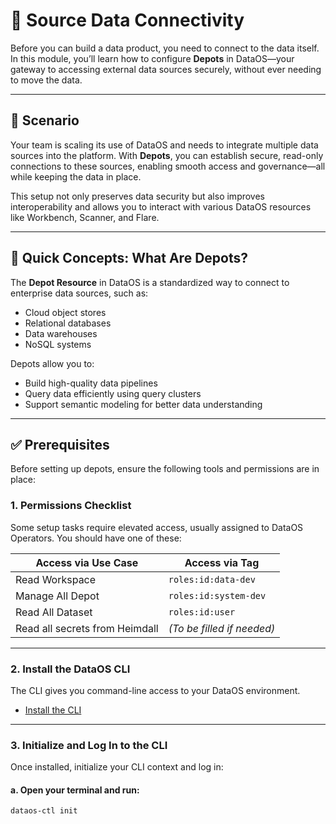# 🔌 Source Data Connectivity

Before you can build a data product, you need to connect to the data itself. In this module, you’ll learn how to configure **Depots** in DataOS—your gateway to accessing external data sources securely, without ever needing to move the data.

---

## 📘 Scenario

Your team is scaling its use of DataOS and needs to integrate multiple data sources into the platform. With **Depots**, you can establish secure, read-only connections to these sources, enabling smooth access and governance—all while keeping the data in place.

This setup not only preserves data security but also improves interoperability and allows you to interact with various DataOS resources like Workbench, Scanner, and Flare.

---

## 🧠 Quick Concepts: What Are Depots?

The **Depot Resource** in DataOS is a standardized way to connect to enterprise data sources, such as:

- Cloud object stores  
- Relational databases  
- Data warehouses  
- NoSQL systems

Depots allow you to:

- Build high-quality data pipelines  
- Query data efficiently using query clusters  
- Support semantic modeling for better data understanding

---

## ✅ Prerequisites

Before setting up depots, ensure the following tools and permissions are in place:

### 1. **Permissions Checklist**

Some setup tasks require elevated access, usually assigned to DataOS Operators. You should have one of these:

| Access via Use Case                | Access via Tag             |
|-----------------------------------|----------------------------|
| Read Workspace                    | `roles:id:data-dev`        |
| Manage All Depot                  | `roles:id:system-dev`      |
| Read All Dataset                  | `roles:id:user`            |
| Read all secrets from Heimdall    | _(To be filled if needed)_ |

---

### 2. **Install the DataOS CLI**

The CLI gives you command-line access to your DataOS environment.

- [Install the CLI](/interfaces/cli/installation/)

---

### 3. **Initialize and Log In to the CLI**

Once installed, initialize your CLI context and log in:

#### a. Open your terminal and run:
```bash
dataos-ctl init
```
